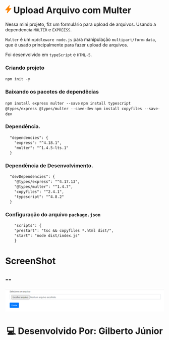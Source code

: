 # ![DevSuperior logo](https://raw.githubusercontent.com/devsuperior/bds-assets/main/ds/devsuperior-logo-small.png) Upload Arquivo com Multer

Nessa mini projeto, fiz um formulário para upload de arquivos. Usando a dependencia `MULTER` e `EXPREESS`.

`Multer` é um `middleware node.js` para manipulação `multipart/form-data`, que é usado principalmente para fazer upload de arquivos.

Foi desenvolvido em `typeScript` e  `HTML-5`.

### Criando projeto

`npm init -y`

### Baixando os pacotes de dependêcias
`npm install express multer --save`
`npm install typescript @types/express @types/multer --save-dev`
`npm install copyfiles --save-dev`

### Dependência.

```
  "dependencies": {
    "express": "^4.18.1",
    "multer": "^1.4.5-lts.1"
  }
```
### Dependência de Desenvolvimento.

```
  "devDependencies": {
    "@types/express": "^4.17.13",
    "@types/multer": "^1.4.7",
    "copyfiles": "^2.4.1",
    "typescript": "^4.8.2"
  }
```

### Configuração do arquivo `package.json`
```
    "scripts": {
    "prestart": "tsc && copyfiles *.html dist/",
    "start": "node dist/index.js"
    }
```

# ScreenShot

## --
<p align="center">
<img src="./uploads/screen_1.png" width="1800" alt="Home">
</p>






<h1 align="center">💻 Desenvolvido Por: Gilberto Júnior</h1>